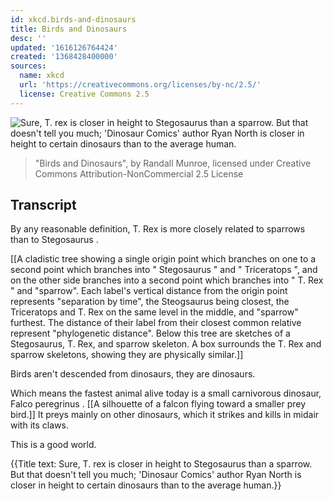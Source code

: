 ```yaml
---
id: xkcd.birds-and-dinosaurs
title: Birds and Dinosaurs
desc: ''
updated: '1616126764424'
created: '1368428400000'
sources:
  name: xkcd
  url: 'https://creativecommons.org/licenses/by-nc/2.5/'
  license: Creative Commons 2.5
---
```

![Sure, T. rex is closer in height to Stegosaurus than a sparrow. But that doesn't tell you much; 'Dinosaur Comics' author Ryan North is closer in height to certain dinosaurs than to the average human.](https://imgs.xkcd.com/comics/birds_and_dinosaurs.png)
> "Birds and Dinosaurs", by Randall Munroe, licensed under Creative Commons Attribution-NonCommercial 2.5 License

## Transcript
By any reasonable definition, 
T. Rex
 is more closely related to sparrows than to 
Stegosaurus
. 

[[A cladistic tree showing a single origin point which branches on one to a second point which branches into  "
Stegosaurus
" and "
Triceratops
", and on the other side branches into a second point which branches into "
T. Rex
" and "sparrow". Each label's vertical distance from the origin point  represents "separation by time", the Steogsaurus being closest, the Triceratops and T. Rex on the same level in the middle, and "sparrow" furthest. The distance of their label from their closest common relative represent "phylogenetic distance". Below this tree are sketches of a Stegosaurus, T. Rex, and sparrow skeleton. A box surrounds the T. Rex and sparrow skeletons, showing they are physically similar.]]

Birds aren't 
descended
 from dinosaurs, they 
are
 dinosaurs.

Which means the fastest animal alive today is a small carnivorous dinosaur, 
Falco peregrinus
. 
[[A silhouette of a falcon flying toward a smaller prey bird.]]
It preys mainly on other dinosaurs, which it strikes and kills in midair with its claws.

This is a good world.

{{Title text: Sure, T. rex is closer in height to Stegosaurus than a sparrow. But that doesn't tell you much; 'Dinosaur Comics' author Ryan North is closer in height to certain dinosaurs than to the average human.}}

